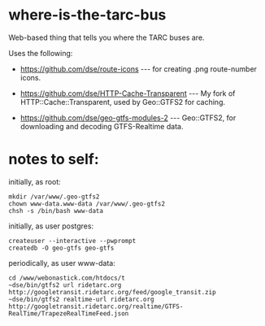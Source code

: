 where-is-the-tarc-bus
=====================

Web-based thing that tells you where the TARC buses are.

Uses the following:

- https://github.com/dse/route-icons --- for creating .png
  route-number icons.

- https://github.com/dse/HTTP-Cache-Transparent --- My fork of
  HTTP::Cache::Transparent, used by Geo::GTFS2 for caching.

- https://github.com/dse/geo-gtfs-modules-2 --- Geo::GTFS2, for
  downloading and decoding GTFS-Realtime data.

# notes to self:

initially, as root:

    mkdir /var/www/.geo-gtfs2
    chown www-data.www-data /var/www/.geo-gtfs2
    chsh -s /bin/bash www-data

initially, as user postgres:

    createuser --interactive --pwprompt
    createdb -O geo-gtfs geo-gtfs

periodically, as user www-data:

    cd /www/webonastick.com/htdocs/t
    ~dse/bin/gtfs2 url ridetarc.org http://googletransit.ridetarc.org/feed/google_transit.zip
    ~dse/bin/gtfs2 realtime-url ridetarc.org http://googletransit.ridetarc.org/realtime/GTFS-RealTime/TrapezeRealTimeFeed.json

